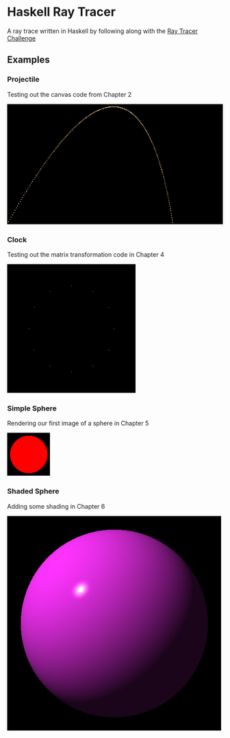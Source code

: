 # Haskell Ray Tracer

A ray trace written in Haskell by following along with the [Ray Tracer Challenge](http://raytracerchallenge.com/)

## Examples

### Projectile
Testing out the canvas code from Chapter 2

![Projectile](./img/projectile.png)

### Clock
Testing out the matrix transformation code in Chapter 4

![Clock](./img/clock.png)

### Simple Sphere
Rendering our first image of a sphere in Chapter 5

![Simple Sphere](./img/simple_sphere.png)

### Shaded Sphere
Adding some shading in Chapter 6

![Shaded Sphere](./img/shaded_sphere.png)
